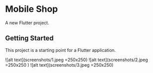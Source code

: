 # Mobile Shop

A new Flutter project.

## Getting Started

This project is a starting point for a Flutter application.

![alt text](screenshots/1.jpeg  =250x250)
![alt text](screenshots/2.jpeg  =250x250 )
![alt text](screenshots/3.jpeg  =250x250)
